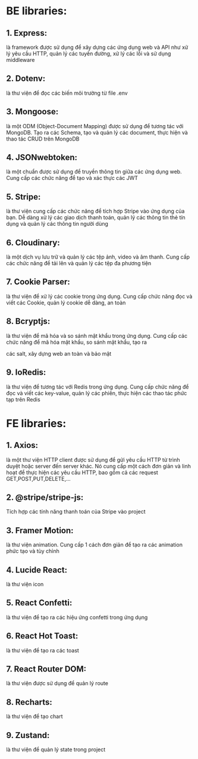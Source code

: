 # BE libraries:

## 1. Express:

là framework được sử dụng để xây dựng các ứng dụng web và API như xử lý yêu cầu HTTP, quản lý các tuyến đường, xử lý các lỗi và sử dụng middleware

## 2. Dotenv:

là thư viện để đọc các biến môi trường từ file .env

## 3. Mongoose:

là một ODM (Object-Document Mapping) được sử dụng để tương tác với MongoDB. Tạo ra các Schema, tạo và quản lý các document, thực hiện và thao tác CRUD trên MongoDB

## 4. JSONwebtoken:

là một chuẩn được sử dụng để truyền thông tin giữa các ứng dụng web. Cung cấp các chức năng để tạo và xác thực các JWT

## 5. Stripe:

là thư viện cung cấp các chức năng để tích hợp Stripe vào ứng dụng của bạn. Dễ dàng xử lý các giao dịch thanh toán, quản lý
các thông tin thẻ tín dụng và quản lý các thông tin người dùng

## 6. Cloudinary:

là một dịch vụ lưu trữ và quản lý các tệp ảnh, video và âm thanh. Cung cấp các chức năng để tải lên và quản lý các tệp đa phương tiện

## 7. Cookie Parser:

là thư viện để xử lý các cookie trong ứng dụng. Cung cấp chức năng đọc và viết các Cookie, quản lý cookie dễ dàng, an toàn

## 8. Bcryptjs:

là thư viện để mã hóa và so sánh mật khẩu trong ứng dụng. Cung cấp các chức năng để mã hóa mật khẩu, so sánh mật khẩu, tạo ra

các salt, xây dựng web an toàn và bảo mật

## 9. IoRedis:

là thư viện để tương tác với Redis trong ứng dụng. Cung cấp chức năng để đọc và viết các key-value, quản lý các phiên, thực hiện các thao tác phức tạp trên Redis

# FE libraries:

## 1. Axios:

là một thư viện HTTP client được sử dụng để gửi yêu cầu HTTP từ trình duyệt hoặc server đến server khác. Nó cung cấp một cách đơn giản và linh hoạt để thực hiện các yêu cầu HTTP, bao gồm cả các request GET,POST,PUT,DELETE,...

## 2. @stripe/stripe-js:

Tích hợp các tính năng thanh toán của Stripe vào project

## 3. Framer Motion:

là thư viện animation. Cung cấp 1 cách đơn giản để tạo ra các animation phức tạo và tùy chỉnh

## 4. Lucide React:

là thư viện icon

## 5. React Confetti:

là thư viện để tạo ra các hiệu ứng confetti trong ứng dụng

## 6. React Hot Toast:

là thư viện để tạo ra các toast

## 7. React Router DOM:

là thư viện được sử dụng để quản lý route

## 8. Recharts:

là thư viện để tạo chart

## 9. Zustand:

là thư viện để quản lý state trong project
